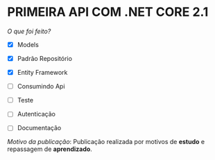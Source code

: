 # PRIMEIRA API COM .NET CORE 2.1 


*O que foi feito?*

- [x] Models
- [x] Padrão Repositório
- [x] Entity Framework
- [ ] Consumindo Api
- [ ] Teste
- [ ] Autenticação
- [ ] Documentação


*Motivo da publicação*: Publicação realizada por motivos de **estudo** e repassagem de **aprendizado**.

